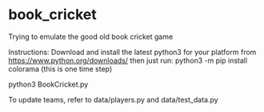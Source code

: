 # book_cricket
Trying to emulate the good old book cricket game

Instructions:
Download and install the latest python3 for your platform from https://www.python.org/downloads/
then just run:
python3 -m pip install colorama (this is one time step)

python3 BookCricket.py

To update teams, refer to data/players.py and data/test_data.py
